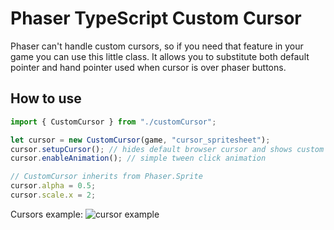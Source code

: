 # Phaser TypeScript Custom Cursor
Phaser can't handle custom cursors, so if you need that feature in your game you can use this little class. It allows you to substitute both default pointer and hand pointer used when cursor is over phaser buttons. 

## How to use
```typescript
import { CustomCursor } from "./customCursor";

let cursor = new CustomCursor(game, "cursor_spritesheet"); 
cursor.setupCursor(); // hides default browser cursor and shows custom one
cursor.enableAnimation(); // simple tween click animation 

// CustomCursor inherits from Phaser.Sprite
cursor.alpha = 0.5;
cursor.scale.x = 2;
```

Cursors example:
![cursor example](http://fireveined.pl/img/cursor.png)

